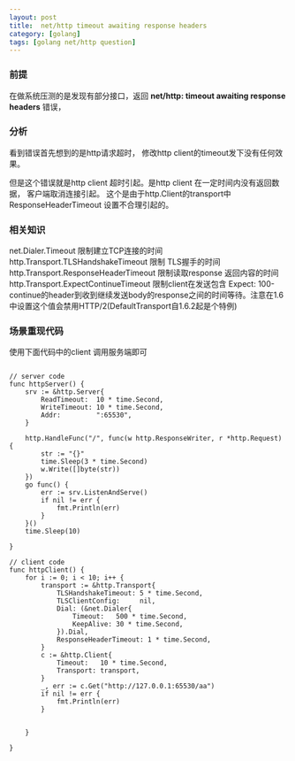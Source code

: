 ```yaml
---
layout: post
title:  net/http timeout awaiting response headers
category: [golang]
tags: [golang net/http question]
---
```



### 前提

在做系统压测的是发现有部分接口，返回 **net/http: timeout awaiting response headers** 错误，

### 分析

看到错误首先想到的是http请求超时， 修改http client的timeout发下没有任何效果。

但是这个错误就是http client 超时引起。是http client 在一定时间内没有返回数据，
客户端取消连接引起。 这个是由于http.Client的transport中ResponseHeaderTimeout 设置不合理引起的。


### 相关知识

net.Dialer.Timeout 限制建立TCP连接的时间
http.Transport.TLSHandshakeTimeout 限制 TLS握手的时间
http.Transport.ResponseHeaderTimeout 限制读取response 返回内容的时间
http.Transport.ExpectContinueTimeout 限制client在发送包含 Expect: 100-continue的header到收到继续发送body的response之间的时间等待。注意在1.6中设置这个值会禁用HTTP/2(DefaultTransport自1.6.2起是个特例)


### 场景重现代码


使用下面代码中的client 调用服务端即可

```golang

// server code 
func httpServer() {
	srv := &http.Server{
		ReadTimeout:  10 * time.Second,
		WriteTimeout: 10 * time.Second,
		Addr:         ":65530",
	}

	http.HandleFunc("/", func(w http.ResponseWriter, r *http.Request) {
		str := "{}"
		time.Sleep(3 * time.Second)
		w.Write([]byte(str))
	})
	go func() {
		err := srv.ListenAndServe()
		if nil != err {
			fmt.Println(err)
		}
	}()
	time.Sleep(10)

}

// client code
func httpClient() {
	for i := 0; i < 10; i++ {
		transport := &http.Transport{
			TLSHandshakeTimeout: 5 * time.Second,
			TLSClientConfig:     nil,
			Dial: (&net.Dialer{
				Timeout:   500 * time.Second,
				KeepAlive: 30 * time.Second,
			}).Dial,
			ResponseHeaderTimeout: 1 * time.Second,
		}
		c := &http.Client{
			Timeout:   10 * time.Second,
			Transport: transport,
		}
		_, err := c.Get("http://127.0.0.1:65530/aa")
		if nil != err {
			fmt.Println(err)
		}


	}

}

```

